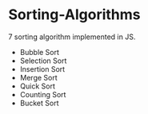 # Sorting-Algorithms

7 sorting algorithm implemented in JS.

- Bubble Sort
- Selection Sort
- Insertion Sort
- Merge Sort
- Quick Sort
- Counting Sort
- Bucket Sort
